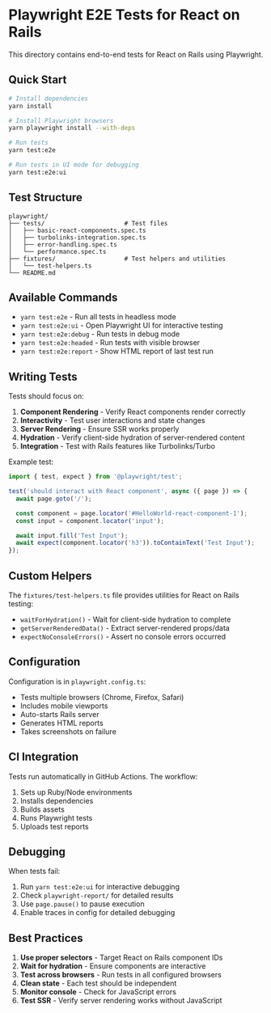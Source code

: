 # Playwright E2E Tests for React on Rails

This directory contains end-to-end tests for React on Rails using Playwright.

## Quick Start

```bash
# Install dependencies
yarn install

# Install Playwright browsers
yarn playwright install --with-deps

# Run tests
yarn test:e2e

# Run tests in UI mode for debugging
yarn test:e2e:ui
```

## Test Structure

```
playwright/
├── tests/                      # Test files
│   ├── basic-react-components.spec.ts
│   ├── turbolinks-integration.spec.ts
│   ├── error-handling.spec.ts
│   └── performance.spec.ts
├── fixtures/                   # Test helpers and utilities
│   └── test-helpers.ts
└── README.md
```

## Available Commands

- `yarn test:e2e` - Run all tests in headless mode
- `yarn test:e2e:ui` - Open Playwright UI for interactive testing
- `yarn test:e2e:debug` - Run tests in debug mode
- `yarn test:e2e:headed` - Run tests with visible browser
- `yarn test:e2e:report` - Show HTML report of last test run

## Writing Tests

Tests should focus on:

1. **Component Rendering** - Verify React components render correctly
2. **Interactivity** - Test user interactions and state changes
3. **Server Rendering** - Ensure SSR works properly
4. **Hydration** - Verify client-side hydration of server-rendered content
5. **Integration** - Test with Rails features like Turbolinks/Turbo

Example test:

```typescript
import { test, expect } from '@playwright/test';

test('should interact with React component', async ({ page }) => {
  await page.goto('/');

  const component = page.locator('#HelloWorld-react-component-1');
  const input = component.locator('input');

  await input.fill('Test Input');
  await expect(component.locator('h3')).toContainText('Test Input');
});
```

## Custom Helpers

The `fixtures/test-helpers.ts` file provides utilities for React on Rails testing:

- `waitForHydration()` - Wait for client-side hydration to complete
- `getServerRenderedData()` - Extract server-rendered props/data
- `expectNoConsoleErrors()` - Assert no console errors occurred

## Configuration

Configuration is in `playwright.config.ts`:

- Tests multiple browsers (Chrome, Firefox, Safari)
- Includes mobile viewports
- Auto-starts Rails server
- Generates HTML reports
- Takes screenshots on failure

## CI Integration

Tests run automatically in GitHub Actions. The workflow:

1. Sets up Ruby/Node environments
2. Installs dependencies
3. Builds assets
4. Runs Playwright tests
5. Uploads test reports

## Debugging

When tests fail:

1. Run `yarn test:e2e:ui` for interactive debugging
2. Check `playwright-report/` for detailed results
3. Use `page.pause()` to pause execution
4. Enable traces in config for detailed debugging

## Best Practices

1. **Use proper selectors** - Target React on Rails component IDs
2. **Wait for hydration** - Ensure components are interactive
3. **Test across browsers** - Run tests in all configured browsers
4. **Clean state** - Each test should be independent
5. **Monitor console** - Check for JavaScript errors
6. **Test SSR** - Verify server rendering works without JavaScript
